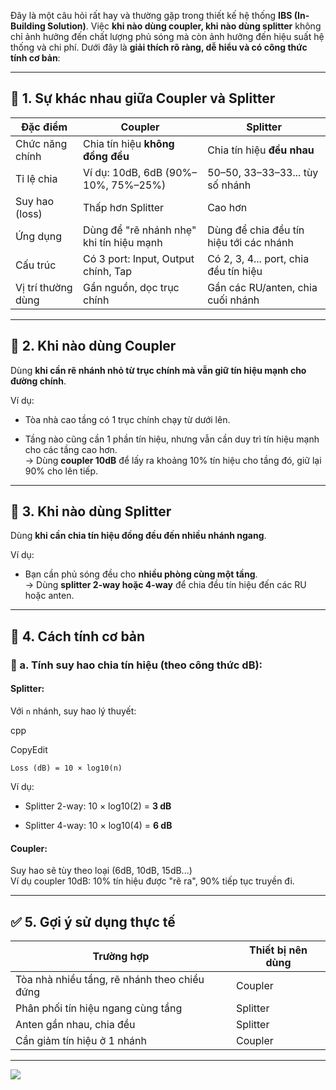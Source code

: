 Đây là một câu hỏi rất hay và thường gặp trong thiết kế hệ thống **IBS (In-Building Solution)**. Việc **khi nào dùng coupler, khi nào dùng splitter** không chỉ ảnh hưởng đến chất lượng phủ sóng mà còn ảnh hưởng đến hiệu suất hệ thống và chi phí. Dưới đây là **giải thích rõ ràng, dễ hiểu và có công thức tính cơ bản**:

---

## 🔧 1. **Sự khác nhau giữa Coupler và Splitter**

|Đặc điểm|**Coupler**|**Splitter**|
|---|---|---|
|Chức năng chính|Chia tín hiệu **không đồng đều**|Chia tín hiệu **đều nhau**|
|Tỉ lệ chia|Ví dụ: 10dB, 6dB (90%–10%, 75%–25%)|50–50, 33–33–33... tùy số nhánh|
|Suy hao (loss)|Thấp hơn Splitter|Cao hơn|
|Ứng dụng|Dùng để "rẽ nhánh nhẹ" khi tín hiệu mạnh|Dùng để chia đều tín hiệu tới các nhánh|
|Cấu trúc|Có 3 port: Input, Output chính, Tap|Có 2, 3, 4... port, chia đều tín hiệu|
|Vị trí thường dùng|Gần nguồn, dọc trục chính|Gần các RU/anten, chia cuối nhánh|

---

## 🧠 2. **Khi nào dùng Coupler**

Dùng **khi cần rẽ nhánh nhỏ từ trục chính mà vẫn giữ tín hiệu mạnh cho đường chính**.

Ví dụ:

- Tòa nhà cao tầng có 1 trục chính chạy từ dưới lên.
    
- Tầng nào cũng cần 1 phần tín hiệu, nhưng vẫn cần duy trì tín hiệu mạnh cho các tầng cao hơn.  
    → Dùng **coupler 10dB** để lấy ra khoảng 10% tín hiệu cho tầng đó, giữ lại 90% cho lên tiếp.
    

---

## 🧠 3. **Khi nào dùng Splitter**

Dùng **khi cần chia tín hiệu đồng đều đến nhiều nhánh ngang**.

Ví dụ:

- Bạn cần phủ sóng đều cho **nhiều phòng cùng một tầng**.  
    → Dùng **splitter 2-way hoặc 4-way** để chia đều tín hiệu đến các RU hoặc anten.
    

---

## 📐 4. **Cách tính cơ bản**

### 🔸 a. Tính suy hao chia tín hiệu (theo công thức dB):

#### **Splitter**:

Với `n` nhánh, suy hao lý thuyết:

cpp

CopyEdit

`Loss (dB) = 10 × log10(n)`

Ví dụ:

- Splitter 2-way: 10 × log10(2) = **3 dB**
    
- Splitter 4-way: 10 × log10(4) = **6 dB**
    

#### **Coupler**:

Suy hao sẽ tùy theo loại (6dB, 10dB, 15dB...)  
Ví dụ coupler 10dB: 10% tín hiệu được "rẽ ra", 90% tiếp tục truyền đi.

---

## ✅ 5. Gợi ý sử dụng thực tế

|Trường hợp|Thiết bị nên dùng|
|---|---|
|Tòa nhà nhiều tầng, rẽ nhánh theo chiều đứng|Coupler|
|Phân phối tín hiệu ngang cùng tầng|Splitter|
|Anten gần nhau, chia đều|Splitter|
|Cần giảm tín hiệu ở 1 nhánh|Coupler|
---
![](https://res.cloudinary.com/dcqf82eor/image/upload/f_auto/v1747995354/x6zk46wvpvjadeixwwfm.png)
